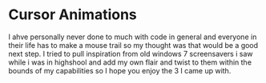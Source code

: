 # Cursor Animations
I ahve personally never done to much with code in general and everyone in their life has to make a mouse trail so my thought was that would be a good next step. I tried to pull inspiration from old windows 7 screensavers i saw while i was in highshool and add my own flair and twist to them within the bounds of my capabilities so I hope you enjoy the 3 I came up with. 

